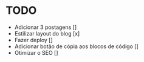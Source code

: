 # TODO

- Adicionar 3 postagens []
- Estilizar layout do blog [x]
- Fazer deploy []
- Adicionar botão de cópia aos blocos de código []
- Otimizar o SEO []
